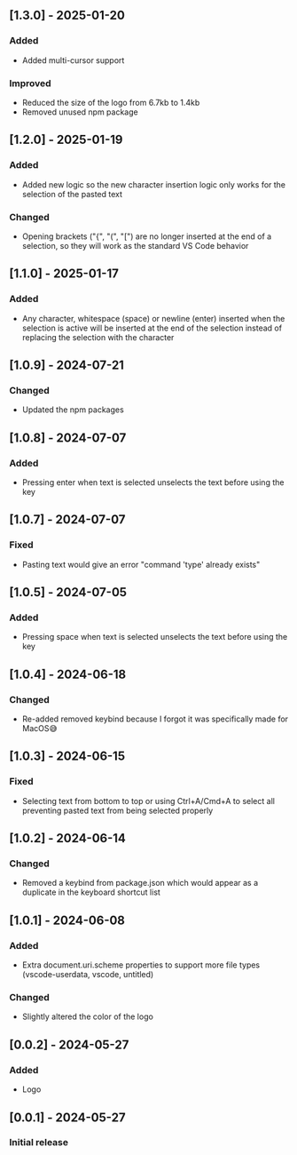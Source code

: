 ## [1.3.0] - 2025-01-20
### Added
- Added multi-cursor support

### Improved
-  Reduced the size of the logo from 6.7kb to 1.4kb
-  Removed unused npm package

## [1.2.0] - 2025-01-19
### Added
- Added new logic so the new character insertion logic only works for the selection of the pasted text

### Changed
- Opening brackets ("{", "(", "[") are no longer inserted at the end of a selection, so they will work as the standard VS Code behavior

## [1.1.0] - 2025-01-17
### Added
- Any character, whitespace (space) or newline (enter) inserted when the selection is active will be inserted at the end of the selection instead of replacing the selection with the character

## [1.0.9] - 2024-07-21
### Changed
- Updated the npm packages

## [1.0.8] - 2024-07-07
### Added
- Pressing enter when text is selected unselects the text before using the key

## [1.0.7] - 2024-07-07
### Fixed
- Pasting text would give an error "command 'type' already exists"

## [1.0.5] - 2024-07-05
### Added
- Pressing space when text is selected unselects the text before using the key

## [1.0.4] - 2024-06-18
### Changed
- Re-added removed keybind because I forgot it was specifically made for MacOS😅

## [1.0.3] - 2024-06-15
### Fixed
- Selecting text from bottom to top or using Ctrl+A/Cmd+A to select all preventing pasted text from being selected properly
## [1.0.2] - 2024-06-14
### Changed
- Removed a keybind from package.json which would appear as a duplicate in the keyboard shortcut list

## [1.0.1] - 2024-06-08
### Added
-   Extra document.uri.scheme properties to support more file types (vscode-userdata, vscode, untitled)
### Changed
-   Slightly altered the color of the logo

## [0.0.2] - 2024-05-27
### Added
-   Logo

## [0.0.1] - 2024-05-27
### Initial release
